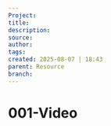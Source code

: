 ```yaml
---
Project:
title: 
description: 
source: 
author: 
tags: 
created: 2025-08-07 | 18:43
parent: Resource
branch: 
---
```

# 001-Video